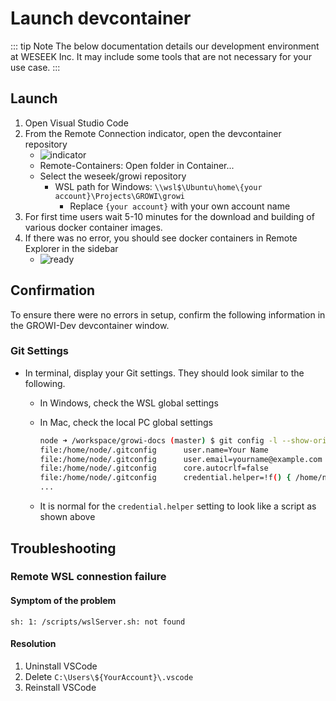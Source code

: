 # Launch devcontainer

::: tip Note
The below documentation details our development environment at WESEEK Inc. It may include some tools that are not necessary for your use case.
:::

## Launch

1. Open Visual Studio Code
1. From the Remote Connection indicator, open the devcontainer repository
    * ![indicator](/assets/images/vscode-remote-button.png)
    * Remote-Containers: Open folder in Container...
    * Select the weseek/growi repository
        * WSL path for Windows: `\\wsl$\Ubuntu\home\{your account}\Projects\GROWI\growi`
            * Replace `{your account}` with your own account name
1. For first time users wait 5-10 minutes for the download and building of various docker container images.
1. If there was no error, you should see docker containers in Remote Explorer in the sidebar
    * ![ready](/assets/images/growi-dev-ready.png)


## Confirmation

To ensure there were no errors in setup, confirm the following information in the GROWI-Dev devcontainer window.


### Git Settings

* In terminal, display your Git settings.  They should look similar to the following.
  * In Windows, check the WSL global settings
  * In Mac, check the local PC global settings

    ```bash
    node ➜ /workspace/growi-docs (master) $ git config -l --show-origin
    file:/home/node/.gitconfig      user.name=Your Name
    file:/home/node/.gitconfig      user.email=yourname@example.com
    file:/home/node/.gitconfig      core.autocrlf=false
    file:/home/node/.gitconfig      credential.helper=!f() { /home/node/.vscode-server/bin/a5d1cc28bb5da32ec67e86cc50f84c67cc690321/node /tmp/vscode-remote-containers-c717012556037588bd78c4b869724bf548d49841.js $*; }; f
    ...
    ```

  * It is normal for the `credential.helper` setting to look like a script as shown above
  


## Troubleshooting

### Remote WSL connestion failure

#### Symptom of the problem

```
sh: 1: /scripts/wslServer.sh: not found
```

#### Resolution

1. Uninstall VSCode
1. Delete `C:\Users\${YourAccount}\.vscode`
1. Reinstall VSCode
